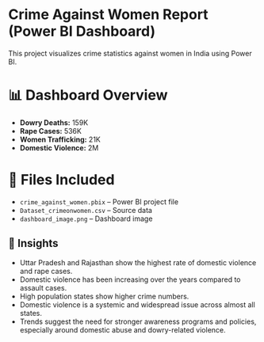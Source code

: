 # Crime Against Women Report (Power BI Dashboard)

This project visualizes crime statistics against women in India using Power BI.

# 📊 Dashboard Overview
- **Dowry Deaths:** 159K  
- **Rape Cases:** 536K  
- **Women Trafficking:** 21K  
- **Domestic Violence:** 2M  

# 📁 Files Included
- `crime_against_women.pbix` – Power BI project file  
- `Dataset_crimeonwomen.csv` – Source data   
- `dashboard_image.png` – Dashboard image   

## 🧠 Insights
- Uttar Pradesh and Rajasthan show the highest rate of domestic violence and rape cases.
- Domestic violence has been increasing over the years compared to assault cases.
- High population states show higher crime numbers.
- Domestic violence is a systemic and widespread issue across almost all states.
- Trends suggest the need for stronger awareness programs and policies, especially around domestic abuse and dowry-related violence.
